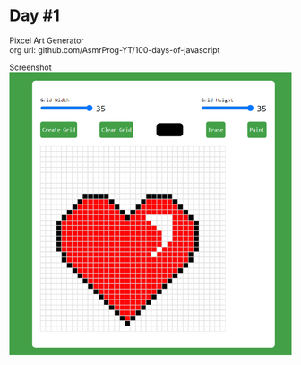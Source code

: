 # Day #1

Pixcel Art Generator  
org url: github.com/AsmrProg-YT/100-days-of-javascript

Screenshot
![sc](./screenshot.jpg)